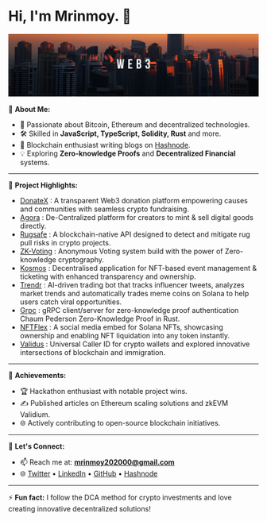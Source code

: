 # Hi, I'm Mrinmoy. 👋 

![banner image](https://github.com/mrinnnmoy/mrinnnmoy/blob/main/web3-banner.png)

🔭 **About Me:**
- 🌱 Passionate about Bitcoin, Ethereum and decentralized technologies.
- 🛠️ Skilled in **JavaScript, TypeScript, Solidity, Rust** and more.
- 📝 Blockchain enthusiast writing blogs on [Hashnode](https://mrinmoy.hashnode.dev).
- 💡 Exploring **Zero-knowledge Proofs** and **Decentralized Financial** systems.

---

🚀 **Project Highlights:**
- [DonateX](https://github.com/mrinnnmoy/donatex) : A transparent Web3 donation platform empowering causes and communities with seamless crypto fundraising.
- [Agora](https://github.com/mrinnnmoy/Agora) : De-Centralized platform for creators to mint & sell digital goods directly.
- [Rugsafe](https://github.com/mrinnnmoy/RugSafe) : A blockchain-native API designed to detect and mitigate rug pull risks in crypto projects.
- [ZK-Voting](https://github.com/mrinnnmoy/ZK-Voting) : Anonymous Voting system build with the power of Zero-knowledge cryptography.
- [Kosmos](https://github.com/mrinnnmoy/Kosmos) : Decentralised application for NFT-based event management & ticketing with enhanced transparency and ownership.
- [Trendr](https://github.com/mrinnnmoy/Trendr) : AI-driven trading bot that tracks influencer tweets, analyzes market trends and automatically trades meme coins on Solana to help users catch viral opportunities.
- [Grpc](https://github.com/mrinnnmoy/gRPC-chaum-pederson-zkp) : gRPC client/server for zero-knowledge proof authentication Chaum Pederson Zero-Knowledge Proof in Rust.
- [NFTFlex](https://github.com/mrinnnmoy/NFTFlex) : A social media embed for Solana NFTs, showcasing ownership and enabling NFT liquidation into any token instantly.
- [Validus](https://github.com/mrinnnmoy/Validus) : Universal Caller ID for crypto wallets and explored innovative intersections of blockchain and immigration.

---

🌟 **Achievements:**
- 🏆 Hackathon enthusiast with notable project wins.
- ✍️ Published articles on Ethereum scaling solutions and zkEVM Validium.
- 🌐 Actively contributing to open-source blockchain initiatives.

---

💬 **Let's Connect:**
- 📫 Reach me at: **mrinmoy202000@gmail.com**
- 🌐 [Twitter](https://twitter.com/mrinnnmoy) • [LinkedIn](https://linkedin.com/in/mrinnnmoy) • [GitHub](https://github.com/mrinnnmoy) • [Hashnode](https://mrinmoy.hashnode.dev)

---

⚡ **Fun fact:** I follow the DCA method for crypto investments and love creating innovative decentralized solutions!
